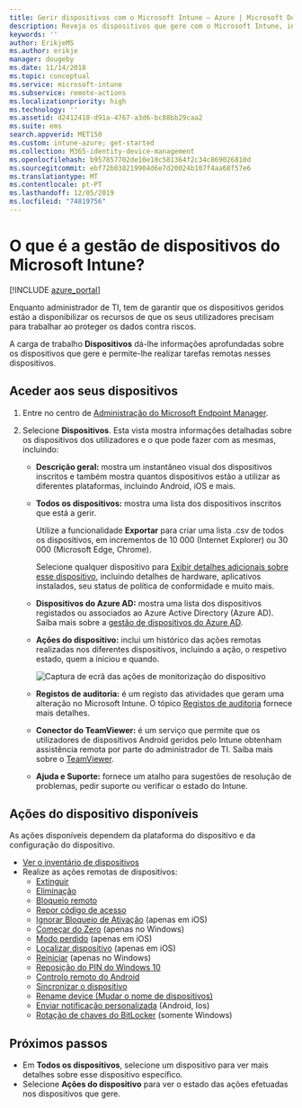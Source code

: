 ```yaml
---
title: Gerir dispositivos com o Microsoft Intune – Azure | Microsoft Docs
description: Reveja os dispositivos que gere com o Microsoft Intune, incluindo uma lista de dispositivos exportada para um ficheiro no formato csv, veja os seus dispositivos associados ao Azure Active Directory, consulte um registo de alterações de ações no dispositivo, utilize o TeamViewer Connector para permitir que os administradores de TI resolvam remotamente problemas em dispositivos Android e veja todas as ações que consegue executar nos seus dispositivos.
keywords: ''
author: ErikjeMS
ms.author: erikje
manager: dougeby
ms.date: 11/14/2018
ms.topic: conceptual
ms.service: microsoft-intune
ms.subservice: remote-actions
ms.localizationpriority: high
ms.technology: ''
ms.assetid: d2412418-d91a-4767-a3d6-bc88bb29caa2
ms.suite: ems
search.appverid: MET150
ms.custom: intune-azure; get-started
ms.collection: M365-identity-device-management
ms.openlocfilehash: b957857702de10e10c581364f2c34c869026810d
ms.sourcegitcommit: ebf72b038219904d6e7d20024b107f4aa68f57e6
ms.translationtype: MT
ms.contentlocale: pt-PT
ms.lasthandoff: 12/05/2019
ms.locfileid: "74819756"
---
```

# <a name="what-is-microsoft-intune-device-management"></a>O que é a gestão de dispositivos do Microsoft Intune?

[!INCLUDE [azure_portal](../includes/azure_portal.md)]

Enquanto administrador de TI, tem de garantir que os dispositivos geridos estão a disponibilizar os recursos de que os seus utilizadores precisam para trabalhar ao proteger os dados contra riscos.

A carga de trabalho **Dispositivos** dá-lhe informações aprofundadas sobre os dispositivos que gere e permite-lhe realizar tarefas remotas nesses dispositivos.

## <a name="get-to-your-devices"></a>Aceder aos seus dispositivos

1. Entre no centro de [Administração do Microsoft Endpoint Manager](https://go.microsoft.com/fwlink/?linkid=2109431).
3. Selecione **Dispositivos**. Esta vista mostra informações detalhadas sobre os dispositivos dos utilizadores e o que pode fazer com as mesmas, incluindo:

   - **Descrição geral:** mostra um instantâneo visual dos dispositivos inscritos e também mostra quantos dispositivos estão a utilizar as diferentes plataformas, incluindo Android, iOS e mais.
   - **Todos os dispositivos:** mostra uma lista dos dispositivos inscritos que está a gerir.

     Utilize a funcionalidade **Exportar** para criar uma lista .csv de todos os dispositivos, em incrementos de 10 000 (Internet Explorer) ou 30 000 (Microsoft Edge, Chrome).

     Selecione qualquer dispositivo para [Exibir detalhes adicionais sobre esse dispositivo](device-inventory.md), incluindo detalhes de hardware, aplicativos instalados, seu status de política de conformidade e muito mais.

   - **Dispositivos do Azure AD:** mostra uma lista dos dispositivos registados ou associados ao Azure Active Directory (Azure AD). Saiba mais sobre a [gestão de dispositivos do Azure AD](https://docs.microsoft.com/azure/active-directory/device-management-introduction).
   - **Ações do dispositivo:** inclui um histórico das ações remotas realizadas nos diferentes dispositivos, incluindo a ação, o respetivo estado, quem a iniciou e quando.

     ![Captura de ecrã das ações de monitorização do dispositivo](./media/device-management/monitor-device-actions.png)

   - **Registos de auditoria:** é um registo das atividades que geram uma alteração no Microsoft Intune. O tópico [Registos de auditoria](../fundamentals/monitor-audit-logs.md) fornece mais detalhes.
   - **Conector do TeamViewer:** é um serviço que permite que os utilizadores de dispositivos Android geridos pelo Intune obtenham assistência remota por parte do administrador de TI. Saiba mais sobre o [TeamViewer](teamviewer-support.md).
   - **Ajuda e Suporte:** fornece um atalho para sugestões de resolução de problemas, pedir suporte ou verificar o estado do Intune.

## <a name="available-device-actions"></a>Ações do dispositivo disponíveis
As ações disponíveis dependem da plataforma do dispositivo e da configuração do dispositivo.

- [Ver o inventário de dispositivos](device-inventory.md)
- Realize as ações remotas de dispositivos:
  - [Extinguir](devices-wipe.md#retire)
  - [Eliminação](devices-wipe.md#wipe)
  - [Bloqueio remoto](device-remote-lock.md)
  - [Repor código de acesso](device-passcode-reset.md)
  - [Ignorar Bloqueio de Ativação](device-activation-lock-bypass.md) (apenas em iOS)
  - [Começar do Zero](device-fresh-start.md) (apenas no Windows)
  - [Modo perdido](device-lost-mode.md) (apenas em iOS)
  - [Localizar dispositivo](device-locate.md) (apenas em iOS)
  - [Reiniciar](device-restart.md) (apenas no Windows)
  - [Reposição do PIN do Windows 10](device-windows-pin-reset.md)
  - [Controlo remoto do Android](teamviewer-support.md)
  - [Sincronizar o dispositivo](device-sync.md)
  - [Rename device (Mudar o nome de dispositivos)](device-rename.md)
  - [Enviar notificação personalizada](custom-notifications.md#send-a-custom-notification-to-a-single-device) (Android, Ios)
  - [Rotação de chaves do BitLocker](../protect/encrypt-devices.md#rotate-bitlocker-recovery-keys) (somente Windows)

## <a name="next-steps"></a>Próximos passos

- Em **Todos os dispositivos**, selecione um dispositivo para ver mais detalhes sobre esse dispositivo específico.
- Selecione **Ações do dispositivo** para ver o estado das ações efetuadas nos dispositivos que gere.
